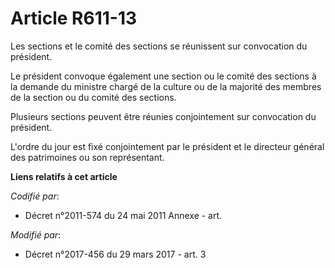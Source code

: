 # Article R611-13

Les sections et le comité des sections se réunissent sur convocation du président.

Le président convoque également une section ou le comité des sections à la demande du ministre chargé de la culture ou de la
majorité des membres de la section ou du comité des sections.

Plusieurs sections peuvent être réunies conjointement sur convocation du président.

L'ordre du jour est fixé conjointement par le président et le directeur général des patrimoines ou son représentant.

**Liens relatifs à cet article**

_Codifié par_:

  - Décret n°2011-574 du 24 mai 2011 Annexe - art.

_Modifié par_:

  - Décret n°2017-456 du 29 mars 2017 - art. 3
